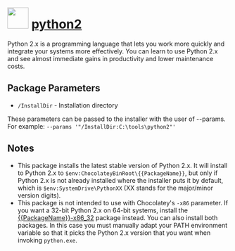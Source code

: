 ﻿# <img src="https://cdn.jsdelivr.net/gh/chocolatey/chocolatey-coreteampackages@edba4a5849ff756e767cba86641bea97ff5721fe/icons/python.svg" width="48" height="48"/> [python2](https://chocolatey.org/packages/python2)


Python 2.x is a programming language that lets you work more quickly and integrate your systems more effectively. You can learn to use Python 2.x and see almost immediate gains in productivity and lower maintenance costs.

## Package Parameters

- `/InstallDir` - Installation directory

These parameters can be passed to the installer with the user of --params.
For example: `--params '"/InstallDir:C:\tools\python2"'`

## Notes

- This package installs the latest stable version of Python 2.x. It will install to Python 2.x to `$env:ChocolateyBinRoot\{{PackageName}}`, but only if Python 2.x is not already installed where the installer puts it by default, which is `$env:SystemDrive\PythonXX` (XX stands for the major/minor version digits).
- This package is not intended to use with Chocolatey's `-x86` parameter. If you want a 32-bit Python 2.x on 64-bit systems, install the [{{PackageName}}-x86_32](/packages/{{PackageName}}-x86_32) package instead. You can also install both packages. In this case you must manually adapt your PATH environment variable so that it picks the Python 2.x version that you want when invoking `python.exe`.

